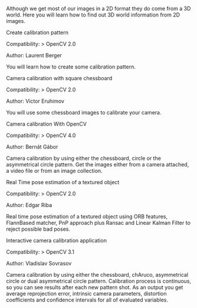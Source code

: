 Although we get most of our images in a 2D format they do come from a 3D world. Here you will learn how to find out 3D world information from 2D images.

Create calibration pattern

Compatibility: > OpenCV 2.0

Author: Laurent Berger

You will learn how to create some calibration pattern.

Camera calibration with square chessboard

Compatibility: > OpenCV 2.0

Author: Victor Eruhimov

You will use some chessboard images to calibrate your camera.

Camera calibration With OpenCV

Compatibility: > OpenCV 4.0

Author: Bernát Gábor

Camera calibration by using either the chessboard, circle or the asymmetrical circle pattern. Get the images either from a camera attached, a video file or from an image collection.

Real Time pose estimation of a textured object

Compatibility: > OpenCV 2.0

Author: Edgar Riba

Real time pose estimation of a textured object using ORB features, FlannBased matcher, PnP approach plus Ransac and Linear Kalman Filter to reject possible bad poses.

Interactive camera calibration application

Compatibility: > OpenCV 3.1

Author: Vladislav Sovrasov

Camera calibration by using either the chessboard, chAruco, asymmetrical circle or dual asymmetrical circle pattern. Calibration process is continuous, so you can see results after each new pattern shot. As an output you get average reprojection error, intrinsic camera parameters, distortion coefficients and confidence intervals for all of evaluated variables.